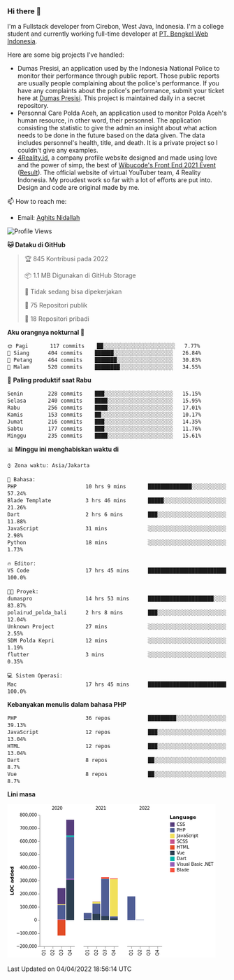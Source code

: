 ### Hi there 👋
I'm a Fullstack developer from Cirebon, West Java, Indonesia. I'm a college student and currently working full-time developer at [PT. Bengkel Web Indonesia](https://github.com/PT-Bengkel-Web-Indonesia).

Here are some big projects I've handled:
- Dumas Presisi, an application used by the Indonesia National Police to monitor their performance through public report. Those public reports are usually people complaining about the police's performance. If you have any complaints about the police's performance, submit your ticket here at [Dumas Presisi](https://dumaspresisi.polri.go.id/dumaspro). This project is maintained daily in a secret repository.
- Personnal Care Polda Aceh, an application used to monitor Polda Aceh's human resource, in other word, their personnel. The application consisting the statistic to give the admin an insight about what action needs to be done in the future based on the data given. The data includes personnel's health, title, and death. It is a private project so I couldn't give any examples.
- [4Reality.id](https://4reality.id), a company profile website designed and made using love and the power of simp, the best of [Wibucode's Front End 2021 Event](https://github.com/wibucode02/submision-event-frontend-2021) ([Result](https://github.com/wibucode02/top-5-pemenang-event-front-end-wibucode-2021)). The official website of virtual YouTuber team, 4 Reality Indonesia. My proudest work so far with a lot of efforts are put into. Design and code are original made by me.

📫 How to reach me:
- Email: [Aghits Nidallah](mailto:yourlovelydev@gmail.com)

<!--START_SECTION:waka-->
![Profile Views](http://img.shields.io/badge/Profil%20dilihat-0-blue)

**🐱 Dataku di GitHub** 

> 🏆 845 Kontribusi pada 2022
 > 
> 📦 1.1 MB Digunakan di GitHub Storage 
 > 
> 🚫 Tidak sedang bisa dipekerjakan
 > 
> 📜 75 Repositori publik 
 > 
> 🔑 18 Repositori pribadi  
 > 
**Aku orangnya nokturnal 🦉** 

```text
🌞 Pagi       117 commits    ██░░░░░░░░░░░░░░░░░░░░░░░   7.77% 
🌆 Siang      404 commits    ██████░░░░░░░░░░░░░░░░░░░   26.84% 
🌃 Petang     464 commits    ███████░░░░░░░░░░░░░░░░░░   30.83% 
🌙 Malam      520 commits    ████████░░░░░░░░░░░░░░░░░   34.55%

```
📅 **Paling produktif saat Rabu** 

```text
Senin        228 commits    ███░░░░░░░░░░░░░░░░░░░░░░   15.15% 
Selasa       240 commits    ████░░░░░░░░░░░░░░░░░░░░░   15.95% 
Rabu         256 commits    ████░░░░░░░░░░░░░░░░░░░░░   17.01% 
Kamis        153 commits    ██░░░░░░░░░░░░░░░░░░░░░░░   10.17% 
Jumat        216 commits    ███░░░░░░░░░░░░░░░░░░░░░░   14.35% 
Sabtu        177 commits    ███░░░░░░░░░░░░░░░░░░░░░░   11.76% 
Minggu       235 commits    ████░░░░░░░░░░░░░░░░░░░░░   15.61%

```


📊 **Minggu ini menghabiskan waktu di** 

```text
⌚︎ Zona waktu: Asia/Jakarta

💬 Bahasa: 
PHP                      10 hrs 9 mins       ██████████████░░░░░░░░░░░   57.24% 
Blade Template           3 hrs 46 mins       █████░░░░░░░░░░░░░░░░░░░░   21.26% 
Dart                     2 hrs 6 mins        ███░░░░░░░░░░░░░░░░░░░░░░   11.88% 
JavaScript               31 mins             ░░░░░░░░░░░░░░░░░░░░░░░░░   2.98% 
Python                   18 mins             ░░░░░░░░░░░░░░░░░░░░░░░░░   1.73%

🔥 Editor: 
VS Code                  17 hrs 45 mins      █████████████████████████   100.0%

🐱‍💻 Proyek: 
dumaspro                 14 hrs 53 mins      █████████████████████░░░░   83.87% 
polairud_polda_bali      2 hrs 8 mins        ███░░░░░░░░░░░░░░░░░░░░░░   12.04% 
Unknown Project          27 mins             ░░░░░░░░░░░░░░░░░░░░░░░░░   2.55% 
SDM Polda Kepri          12 mins             ░░░░░░░░░░░░░░░░░░░░░░░░░   1.19% 
flutter                  3 mins              ░░░░░░░░░░░░░░░░░░░░░░░░░   0.35%

💻 Sistem Operasi: 
Mac                      17 hrs 45 mins      █████████████████████████   100.0%

```

**Kebanyakan menulis dalam bahasa PHP** 

```text
PHP                      36 repos            █████████░░░░░░░░░░░░░░░░   39.13% 
JavaScript               12 repos            ███░░░░░░░░░░░░░░░░░░░░░░   13.04% 
HTML                     12 repos            ███░░░░░░░░░░░░░░░░░░░░░░   13.04% 
Dart                     8 repos             ██░░░░░░░░░░░░░░░░░░░░░░░   8.7% 
Vue                      8 repos             ██░░░░░░░░░░░░░░░░░░░░░░░   8.7%

```


**Lini masa**

![Chart not found](https://raw.githubusercontent.com/NikarashiHatsu/NikarashiHatsu/master/charts/bar_graph.png) 


 Last Updated on 04/04/2022 18:56:14 UTC
<!--END_SECTION:waka-->
